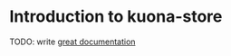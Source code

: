 # Introduction to kuona-store

TODO: write [great documentation](http://jacobian.org/writing/what-to-write/)
